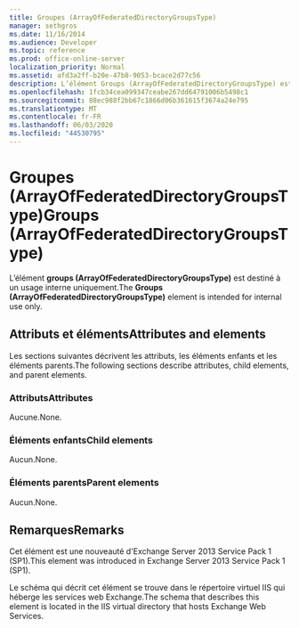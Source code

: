 ```yaml
---
title: Groupes (ArrayOfFederatedDirectoryGroupsType)
manager: sethgros
ms.date: 11/16/2014
ms.audience: Developer
ms.topic: reference
ms.prod: office-online-server
localization_priority: Normal
ms.assetid: afd3a2ff-b20e-47b8-9053-bcace2d77c56
description: L’élément Groups (ArrayOfFederatedDirectoryGroupsType) est destiné à un usage interne uniquement.
ms.openlocfilehash: 1fcb34cea099347ceabe267dd64791006b5498c1
ms.sourcegitcommit: 88ec988f2bb67c1866d06b361615f3674a24e795
ms.translationtype: MT
ms.contentlocale: fr-FR
ms.lasthandoff: 06/03/2020
ms.locfileid: "44530795"
---
```

# <a name="groups-arrayoffederateddirectorygroupstype"></a><span data-ttu-id="1b6d6-103">Groupes (ArrayOfFederatedDirectoryGroupsType)</span><span class="sxs-lookup"><span data-stu-id="1b6d6-103">Groups (ArrayOfFederatedDirectoryGroupsType)</span></span>

<span data-ttu-id="1b6d6-104">L’élément **groups (ArrayOfFederatedDirectoryGroupsType)** est destiné à un usage interne uniquement.</span><span class="sxs-lookup"><span data-stu-id="1b6d6-104">The **Groups (ArrayOfFederatedDirectoryGroupsType)** element is intended for internal use only.</span></span> 

## <a name="attributes-and-elements"></a><span data-ttu-id="1b6d6-105">Attributs et éléments</span><span class="sxs-lookup"><span data-stu-id="1b6d6-105">Attributes and elements</span></span>

<span data-ttu-id="1b6d6-106">Les sections suivantes décrivent les attributs, les éléments enfants et les éléments parents.</span><span class="sxs-lookup"><span data-stu-id="1b6d6-106">The following sections describe attributes, child elements, and parent elements.</span></span>
  
### <a name="attributes"></a><span data-ttu-id="1b6d6-107">Attributs</span><span class="sxs-lookup"><span data-stu-id="1b6d6-107">Attributes</span></span>

<span data-ttu-id="1b6d6-108">Aucune.</span><span class="sxs-lookup"><span data-stu-id="1b6d6-108">None.</span></span>
  
### <a name="child-elements"></a><span data-ttu-id="1b6d6-109">Éléments enfants</span><span class="sxs-lookup"><span data-stu-id="1b6d6-109">Child elements</span></span>

<span data-ttu-id="1b6d6-110">Aucun.</span><span class="sxs-lookup"><span data-stu-id="1b6d6-110">None.</span></span>
  
### <a name="parent-elements"></a><span data-ttu-id="1b6d6-111">Éléments parents</span><span class="sxs-lookup"><span data-stu-id="1b6d6-111">Parent elements</span></span>

<span data-ttu-id="1b6d6-112">Aucun.</span><span class="sxs-lookup"><span data-stu-id="1b6d6-112">None.</span></span>
  
## <a name="remarks"></a><span data-ttu-id="1b6d6-113">Remarques</span><span class="sxs-lookup"><span data-stu-id="1b6d6-113">Remarks</span></span>

<span data-ttu-id="1b6d6-114">Cet élément est une nouveauté d'Exchange Server 2013 Service Pack 1 (SP1).</span><span class="sxs-lookup"><span data-stu-id="1b6d6-114">This element was introduced in Exchange Server 2013 Service Pack 1 (SP1).</span></span>
  
<span data-ttu-id="1b6d6-115">Le schéma qui décrit cet élément se trouve dans le répertoire virtuel IIS qui héberge les services web Exchange.</span><span class="sxs-lookup"><span data-stu-id="1b6d6-115">The schema that describes this element is located in the IIS virtual directory that hosts Exchange Web Services.</span></span>
  


